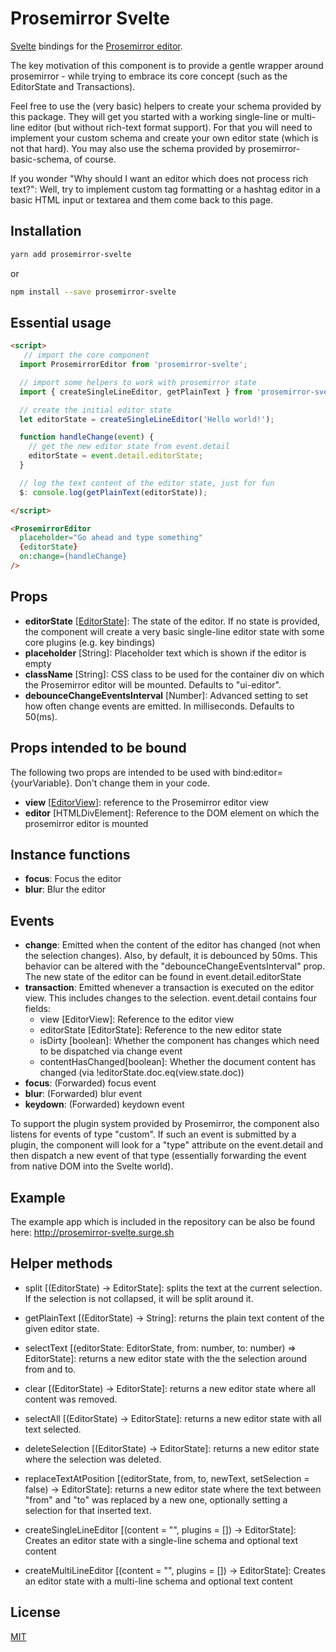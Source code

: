 # Prosemirror Svelte
 [Svelte](https://svelte.dev) bindings for the [Prosemirror editor](https://prosemirror.net/).

The key motivation of this component is to provide a gentle wrapper around prosemirror - while trying to embrace its 
core concept (such as the EditorState and Transactions). 

Feel free to use the (very basic) helpers to create your schema provided by this package. 
They will get you started with a working single-line or multi-line editor (but without rich-text format support). 
For that you will need to implement your custom schema and create your own editor state (which is not that hard). You may 
also use the schema provided by prosemirror-basic-schema, of course.

If you wonder "Why should I want an editor which does not process rich text?": 
Well, try to implement custom tag formatting or a hashtag editor in a basic HTML input
or textarea and them come back to this page.   
 
## Installation

```bash
yarn add prosemirror-svelte
```

or 
```bash
npm install --save prosemirror-svelte
```

## Essential usage

```html
<script>
   // import the core component
  import ProsemirrorEditor from 'prosemirror-svelte';

  // import some helpers to work with prosemirror state
  import { createSingleLineEditor, getPlainText } from 'prosemirror-svelte/helpers';  

  // create the initial editor state
  let editorState = createSingleLineEditor('Hello world!'); 

  function handleChange(event) {
    // get the new editor state from event.detail
    editorState = event.detail.editorState;
  }

  // log the text content of the editor state, just for fun
  $: console.log(getPlainText(editorState)); 

</script>

<ProsemirrorEditor 
  placeholder="Go ahead and type something" 
  {editorState} 
  on:change={handleChange}
/>
```

## Props
- **editorState** [[EditorState](https://prosemirror.net/docs/ref/#state.EditorState)]: 
The state of the editor. If no state is provided, the component will create a very basic single-line editor state with some core plugins (e.g. key bindings)   
- **placeholder** [String]: Placeholder text which is shown if the editor is empty
- **className** [String]: CSS class to be used for the container div on which the Prosemirror editor will be mounted. Defaults to "ui-editor".
- **debounceChangeEventsInterval** [Number]: Advanced setting to set how often change events are emitted. In milliseconds. Defaults to 50(ms).

## Props intended to be bound
The following two props are intended to be used with bind:editor={yourVariable}. Don't change them in your code.
- **view** [[EditorView](https://prosemirror.net/docs/ref/#view.EditorView)]: reference to the Prosemirror editor view
- **editor** [HTMLDivElement]: Reference to the DOM element on which the prosemirror editor is mounted

## Instance functions
- **focus**: Focus the editor
- **blur**: Blur the editor

## Events
- **change**: Emitted when the content of the editor has changed (not when the selection changes). Also, by default, it is debounced by 50ms. This behavior can be altered with the "debounceChangeEventsInterval" prop.
The new state of the editor can be found in event.detail.editorState
- **transaction**: Emitted whenever a transaction is executed on the editor view. This includes changes to the selection. event.detail contains four fields: 
    - view [EditorView]: Reference to the editor view
    - editorState [EditorState]: Reference to the new editor state
    - isDirty [boolean]: Whether the component has changes which need to be dispatched via change event
    - contentHasChanged[boolean]: Whether the document content has changed (via !editorState.doc.eq(view.state.doc))
- **focus**: (Forwarded) focus event
- **blur**: (Forwarded) blur event
- **keydown**: (Forwarded) keydown event

To support the plugin system provided by Prosemirror, the component also listens for events of type "custom". If such an event is submitted by a plugin, the component will look for a "type" attribute on the event.detail and then dispatch a new event of that type (essentially forwarding the event from native DOM into the Svelte world).  

## Example
The example app which is included in the repository can be also be found here: http://prosemirror-svelte.surge.sh  

## Helper methods
- split [(EditorState) -> EditorState]: splits the text at the current selection. If the selection is not collapsed, it will be split around it.
- getPlainText  [(EditorState) -> String]: returns the plain text content of the given editor state.
- selectText [(editorState: EditorState, from: number, to: number) => EditorState]: returns a new editor state with the the selection around from and to.
- clear [(EditorState) -> EditorState]: returns a new editor state where all content was removed.
- selectAll [(EditorState) -> EditorState]: returns a new editor state with all text selected.
- deleteSelection [(EditorState) -> EditorState]: returns a new editor state where the selection was deleted.
- replaceTextAtPosition [(editorState, from, to, newText, setSelection = false) -> EditorState]: returns a new editor state where the text between "from" and "to" was replaced by a new one, optionally setting a selection for that inserted text.

- createSingleLineEditor [(content = "", plugins = []) -> EditorState]: Creates an editor state with a single-line schema and optional text content
- createMultiLineEditor [(content = "", plugins = []) -> EditorState]: Creates an editor state with a multi-line schema and optional text content

## License
[MIT](LICENSE)
